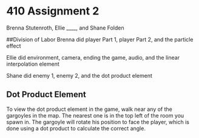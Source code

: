 # 410 Assignment 2 
Brenna Stutenroth, Ellie ____, and Shane Folden


##Division of Labor
Brenna did player Part 1, player Part 2, and the particle effect

Ellie did environment, camera, ending the game, audio, and the linear interpolation element

Shane did enemy 1, enemy 2, and the dot product element

## Dot Product Element
To view the dot product element in the game, walk near any of the gargoyles in the map. The nearest one is in the top left of the room you spawn in.
The gargoyle will rotate his position to face the player, which is done using a dot product to calculate the correct angle. 





